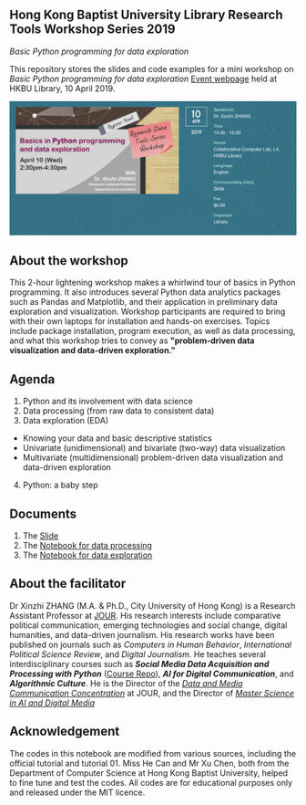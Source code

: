 ## Hong Kong Baptist University Library Research Tools Workshop Series 2019
*Basic Python programming for data exploration*

This repository stores the slides and code examples for a mini workshop on *Basic Python programming for data exploration* [Event webpage](https://sa.hkbu.edu.hk/ccl/event/CCL18190605) held at HKBU Library, 10 April 2019.

![event poster](libcover.png)

## About the workshop
This 2-hour lightening workshop makes a whirlwind tour of basics in Python programming. It also introduces several Python data analytics packages such as Pandas and Matplotlib, and their application in preliminary data exploration and visualization. Workshop participants are required to bring with their own laptops for installation and hands-on exercises. Topics include package installation, program execution, as well as data processing, and what this workshop tries to convey as **"problem-driven data visualization and data-driven exploration."**

## Agenda ##
1. Python and its involvement with data science
2. Data processing (from raw data to consistent data)
3. Data exploration (EDA)
  - Knowing your data and basic descriptive statistics 
  - Univariate (unidimensional) and bivariate (two-way) data visualization
  - Multivariate (multidimensional) problem-driven data visualization and data-driven exploration
4. Python: a baby step

## Documents
1. The [Slide](20190410_Library2019_slide.pptx)
2. The [Notebook for data processing](https://nbviewer.jupyter.org/github/xzzhang2/201904_HKBULib_Py/blob/master/20190410_HKBULib01_processing.ipynb)
3. The [Notebook for data exploration](https://nbviewer.jupyter.org/github/xzzhang2/201904_HKBULib_Py/blob/master/20190410_HKBULib02_dataexp.ipynb)

## About the facilitator
Dr Xinzhi ZHANG (M.A. & Ph.D., City University of Hong Kong) is a Research Assistant Professor at [JOUR](http://www.jour.hkbu.edu.hk/faculty-member/dr-xinzhi-zhang/). His research interests include comparative political communication, emerging technologies and social change, digital humanities, and data-driven journalism. His research works have been published on journals such as *Computers in Human Behavior*, *International Political Science Review*, and *Digital Journalism*. He teaches several interdisciplinary courses such as ***Social Media Data Acquisition and Processing with Python*** ([Course Repo](https://github.com/xzzhang2/201819A_cityu_com5507)), ***AI for Digital Communication***, and ***Algorithmic Culture***. He is the Director of the *[Data and Media Communication Concentration](http://bu-dmc.hkbu.edu.hk/)* at JOUR, and the Director of *[Master Science in AI and Digital Media](http://comd.hkbu.edu.hk/masters/en/aidm)*

## Acknowledgement  
The codes in this notebook are modified from various sources, including the official tutorial and tutorial 01. Miss He Can and Mr Xu Chen, both from the Department of Computer Science at Hong Kong Baptist University, helped to fine tune and test the codes. All codes are for educational purposes only and released under the MIT licence.
